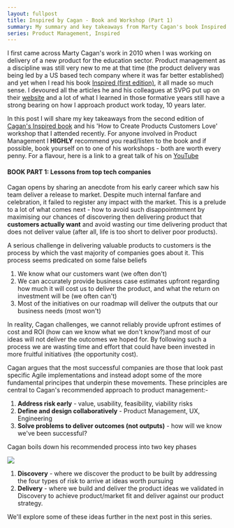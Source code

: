 ```yaml
---
layout: fullpost
title: Inspired by Cagan - Book and Workshop (Part 1)
summary: My summary and key takeaways from Marty Cagan's book Inspired (Second Edition) and his workshop 'How to create products customers love' that I attended in London. 
series: Product Management, Inspired
---
```


I first came across Marty Cagan's work in 2010 when I was working on delivery of a new product for the education sector. Product management as a discipline was still very new to me at that time (the product delivery was being led by a US based tech company where it was far better established) and yet when I read his book [Inspired (first edition)](https://www.amazon.co.uk/Inspired-Create-Products-Customers-Love/dp/0981690408/ref=sr_1_2?adgrpid=58662702852&dchild=1&gclid=EAIaIQobChMIqIWPzqaW6gIVWIGyCh2r_wliEAAYAiAAEgLQ6vD_BwE&hvadid=259059665010&hvdev=c&hvlocphy=9045371&hvnetw=g&hvqmt=e&hvrand=18251955675721427072&hvtargid=kwd-312525726860&hydadcr=24427_1748929&keywords=inspired+marty+cagan&qid=1592859118&sr=8-2&tag=googhydr-21), it all made so much sense. I devoured all the articles he and his colleagues at SVPG put up on their [website](https://svpg.com/) and a lot of what I learned in those formative years still have a strong bearing on how I approach product work today, 10 years later.


In this post I will share my key takeaways from the second edition of [Cagan's Inspired book](https://www.amazon.co.uk/Inspired-Create-Tech-Products-Customers/dp/1119387507/ref=sr_1_1?adgrpid=58662702852&dchild=1&gclid=CjwKCAjwrcH3BRApEiwAxjdPTRr8JbfUduHZLKp5WcA-Xi_ucKkNXyewHTvSjria-kvSVbq1OamGShoC-S8QAvD_BwE&hvadid=259059663279&hvdev=c&hvlocphy=9045371&hvnetw=g&hvqmt=e&hvrand=3068208009696466480&hvtargid=kwd-312525726860&hydadcr=24427_1816075&keywords=inspired+marty+cagan&qid=1592857942&sr=8-1&tag=googhydr-21) and his 'How to Create Products Customers Love' workshop that I attended recently. For anyone involved in Product Management I **HIGHLY** recommend you read/listen to the book and if possible, book yourself on to one of his workshops - both are worth every penny. For a flavour, here is a link to a great talk of his on [YouTube](https://youtu.be/9dccd8lihpQ)


#### BOOK PART 1: Lessons from top tech companies


Cagan opens by sharing an anecdote from his early career which saw his team deliver a release to market. Despite much internal fanfare and celebration, it failed to register any impact with the market. This is a prelude to a lot of what comes next - how to avoid such disappointmment by maximising our chances of discovering then delivering product that **customers actually want** and avoid wasting our time delivering product that does not deliver value (after all, life is too short to deliver poor products).


A serious challenge in delivering valuable products to customers is the process by which the vast majority of companies goes about it. This process seems predicated on some false beliefs


1. We know what our customers want (we often don't)
2. We can accurately provide business case estimates upfront regarding how much it will cost us to deliver the product, and what the return on investment will be (we often can't) 
3. Most of the initiatives on our roadmap will deliver the outputs that our business needs (most won't)


In reality, Cagan challenges, we cannot reliably provide upfront estimes of cost and ROI (how can we know what we don't know?)and most of our ideas will not deliver the outcomes we hoped for. By following such a process we are wasting time and effort that could have been invested in more fruitful initiatives (the opportunity cost).


Cagan argues that the most successful companies are those that look past specific Agile implementations and instead adopt some of the more fundamental principes that underpin these movements. These principles are central to Cagan's recommended approach to product management:-


1. **Address risk early** - value, usability, feasibility, viability risks
2. **Define and design collaboratively** - Product Management, UX, Engineering
3. **Solve problems to deliver outcomes (not outputs)** - how will we know we've been successful?


Cagan boils down his recommended process into two key phases

<p><img class="blog-image" src="https://robertdpowell.github.io/rp_blog/img/discovery_delivery.png"/></p>

1. **Discovery** - where we discover the product to be built by addressing the four types of risk to arrive at ideas worth pursuing
2. **Delivery** - where we build and deliver the product ideas we validated in Discovery to achieve product/market fit and deliver against our product strategy.


We'll explore some of these ideas further in the next post in this series.















